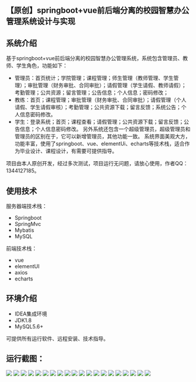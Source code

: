 ## 【原创】springboot+vue前后端分离的校园智慧办公管理系统设计与实现

## 系统介绍

基于springboot+vue前后端分离的校园智慧办公管理系统，系统包含管理员、教师、学生角色，功能如下：
- 管理员：首页统计；学院管理；课程管理；师生管理（教师管理、学生管理）；审批管理（财务审批、合同审批）；请假管理（学生请假、教师请假）；考勤管理；公共资源；留言管理；公告信息；个人信息；密码修改；
- 教练：首页；课程管理；审批管理（财务审批、合同审批）；请假管理（个人请假、学生请假审核）；考勤管理；公共资源下载；留言反馈；系统公告；个人信息密码修改。
- 学生：登录系统；首页；课程查看；请假管理；公共资源下载；留言反馈；公告信息；个人信息密码修改。
另外系统还包含一个超级管理员，超级管理员和管理员的区别在于，它可以新增管理员，其他功能一致。
系统界面美观大方，功能丰富，使用了springboot、vue、elementUi、echarts等技术栈，适合作为毕业设计、课程设计，有需要可提供指导。

项目由本人原创开发，经过多次测试，项目运行无问题，请放心使用，作者QQ：1344127185。

## 使用技术

服务器端技术栈：

- Springboot
- SpringMvc
- Mybatis
- MySQL

前端技术栈：

- vue
- elementUI
- axios
- echarts

## 环境介绍

- IDEA集成环境
- JDK1.8
- MySQL5.6+

可提供所有运行软件、远程安装、技术指导。

## 运行截图：
![](https://github.com/itcoderyhl/school-oa-server/blob/main/images/1.png)
![](https://github.com/itcoderyhl/school-oa-server/blob/main/images/2.png)
![](https://github.com/itcoderyhl/school-oa-server/blob/main/images/3.png)
![](https://github.com/itcoderyhl/school-oa-server/blob/main/images/4.png)
![](https://github.com/itcoderyhl/school-oa-server/blob/main/images/5.png)
![](https://github.com/itcoderyhl/school-oa-server/blob/main/images/6.png)
![](https://github.com/itcoderyhl/school-oa-server/blob/main/images/7.png)
![](https://github.com/itcoderyhl/school-oa-server/blob/main/images/8.png)
![](https://github.com/itcoderyhl/school-oa-server/blob/main/images/9.png)
![](https://github.com/itcoderyhl/school-oa-server/blob/main/images/10.png)
![](https://github.com/itcoderyhl/school-oa-server/blob/main/images/11.png)
![](https://github.com/itcoderyhl/school-oa-server/blob/main/images/12.png)
![](https://github.com/itcoderyhl/school-oa-server/blob/main/images/13.png)
![](https://github.com/itcoderyhl/school-oa-server/blob/main/images/14.png)
![](https://github.com/itcoderyhl/school-oa-server/blob/main/images/15.png)
![](https://github.com/itcoderyhl/school-oa-server/blob/main/images/16.png)
![](https://github.com/itcoderyhl/school-oa-server/blob/main/images/17.png)
![](https://github.com/itcoderyhl/school-oa-server/blob/main/images/18.png)
![](https://github.com/itcoderyhl/school-oa-server/blob/main/images/19.png)
![](https://github.com/itcoderyhl/school-oa-server/blob/main/images/20.png)

